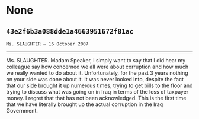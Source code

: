 # None
## `43e2f6b3a088dde1a4663951672f81ac`
`Ms. SLAUGHTER — 16 October 2007`

---


Ms. SLAUGHTER. Madam Speaker, I simply want to say that I did hear my 
colleague say how concerned we all were about corruption and how much 
we really wanted to do about it. Unfortunately, for the past 3 years 
nothing on your side was done about it. It was never looked into, 
despite the fact that our side brought it up numerous times, trying to 
get bills to the floor and trying to discuss what was going on in Iraq 
in terms of the loss of taxpayer money. I regret that that has not been 
acknowledged. This is the first time that we have literally brought up 
the actual corruption in the Iraq Government.